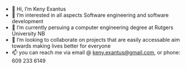- 👋 Hi, I’m Keny Exantus
- 👀 I’m interested in all aspects Software engineering and software development 
- 🌱 I’m currently persuing a computer engineering degree at Rutgers University NB
- 💞️ I’m looking to collaborate on projects that are easily accessable aim towards making lives better for everyone
- 📫 you can reach me via email @ keny.exantus@gmail.com, or  phone: 609 233 6149

<!---
AlphaKDE/AlphaKDE is a ✨ special ✨ repository because its `README.md` (this file) appears on your GitHub profile.
You can click the Preview link to take a look at your changes.
--->
